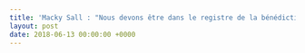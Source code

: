 ```yaml
---
title: 'Macky Sall : "Nous devons être dans le registre de la bénédiction du pétrole"'
layout: post
date: 2018-06-13 00:00:00 +0000
---
```

